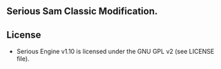 ## Serious Sam Classic Modification.

License
-------

* Serious Engine v1.10 is licensed under the GNU GPL v2 (see LICENSE file).

